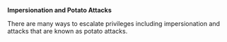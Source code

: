 <strong>Impersionation and Potato Attacks</strong>

There are many ways to escalate privileges including impersionation and attacks that are known as potato attacks.